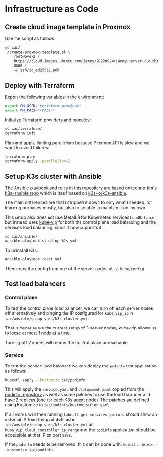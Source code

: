 # Infrastructure as Code

## Create cloud image template in Proxmox

Use the script as follows:

```sh
cd iac/
./create-proxmox-template.sh \
    root@pve-2 \
    https://cloud-images.ubuntu.com/jammy/20220924/jammy-server-cloudimg-amd64.img \
    8000 \
    ~/.ssh/id_ed25519.pub
```

## Deploy with Terraform

Export the following variables in the environment:

```sh
export PM_USER="terraform-prov@pve"
export PM_PASS="<PASS>"
```

Initialize Terraform providers and modules:

```sh
cd iac/terraform/
terraform init
```

Plan and apply, limiting parallelism because Proxmox API is slow and we want to avoid failures:

```sh
terraform plan
terraform apply -parallelism=1
```

## Set up K3s cluster with Ansible

The Ansible playbook and roles in this repository are based on [techno-tim's k3s-ansible repo](https://github.com/techno-tim/k3s-ansible) which is itself based on [k3s-io/k3s-ansible](https://github.com/k3s-io/k3s-ansible).

The main differences are that I stripped it down to only what I needed, for learning purposes mostly, but also to be able to maintain it on my own.

This setup also does not use [MetalLB](https://metallb.org) for Kubernetes services `LoadBalancer` but instead uses [kube-vip](https://kube-vip.io) for both the control plane load balancing and the services load balancing, since it now supports it.

```sh
cd iac/ansible/
ansible-playbook stand-up-k3s.yml
```

To uninstall K3s:

```sh
ansible-playbook reset.yml
```

Then copy the config from one of the server nodes at `~/.kube/config`.

## Test load balancers

### Control plane

To test the control plane load balancer, we can turn off each server nodes off alternatively and pinging the IP configured for `kube_vip_ip` in `iac/ansible/group_vars/k3s_cluster.yml`.

That is because we the current setup of 3 server nodes, kube-vip allows us to loose at most 1 node at a time.

Turning off 2 nodes will render the control plane unreachable.

### Service

To test the service load balancer we can deploy the `podinfo` test application as follows:

```sh
kubectl apply --kustomize iac/podinfo
```

This will apply the `service.yaml` and `deployment.yaml` copied from the [podinfo repository](https://github.com/stefanprodan/podinfo) as well as some patches to use the load balancer and have 2 replicas (one for each K3s agent node).
The patches are defined using Kustomize in `iac/podinfo/kustomization.yaml`.

If all works well then running `kubectl get services podinfo` should show an external IP from the pool defined in `iac/ansible/group_vars/k3s_cluster.yml` as `kube_vip_cloud_controller_ip_range` and the `podinfo` application should be accessible at that IP on port `9898`.

If the `podinfo` needs to be removed, this can be done with: `kubectl delete --kustomize iac/podinfo`.